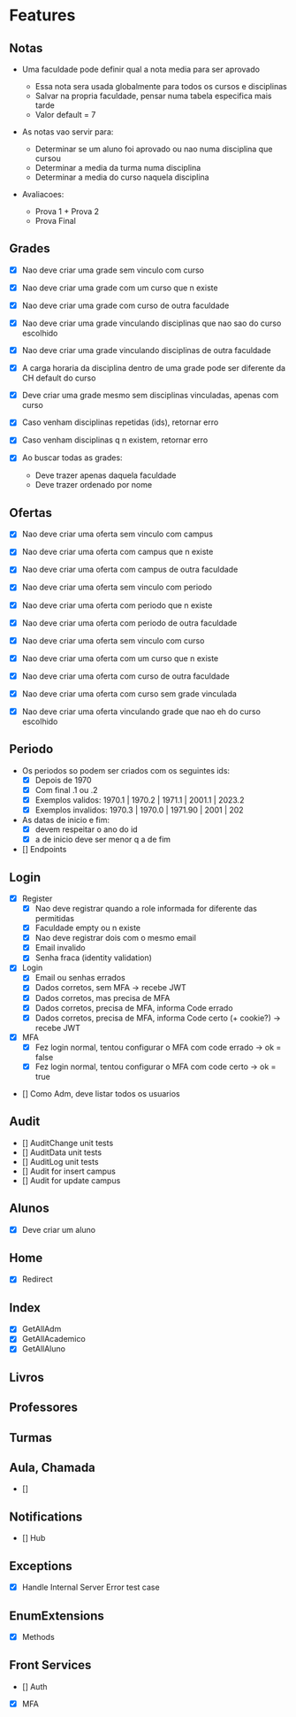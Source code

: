 # Features

## Notas

- Uma faculdade pode definir qual a nota media para ser aprovado
    - Essa nota sera usada globalmente para todos os cursos e disciplinas
    - Salvar na propria faculdade, pensar numa tabela especifica mais tarde
    - Valor default = 7

- As notas vao servir para:
    - Determinar se um aluno foi aprovado ou nao numa disciplina que cursou
    - Determinar a media da turma numa disciplina
    - Determinar a media do curso naquela disciplina

- Avaliacoes:
    - Prova 1 + Prova 2
    - Prova Final

## Grades

- [X] Nao deve criar uma grade sem vinculo com curso
- [X] Nao deve criar uma grade com um curso que n existe
- [X] Nao deve criar uma grade com curso de outra faculdade
- [X] Nao deve criar uma grade vinculando disciplinas que nao sao do curso escolhido
- [X] Nao deve criar uma grade vinculando disciplinas de outra faculdade
- [X] A carga horaria da disciplina dentro de uma grade pode ser diferente da CH default do curso

- [X] Deve criar uma grade mesmo sem disciplinas vinculadas, apenas com curso
- [X] Caso venham disciplinas repetidas (ids), retornar erro
- [X] Caso venham disciplinas q n existem, retornar erro

- [X] Ao buscar todas as grades:
    - Deve trazer apenas daquela faculdade
    - Deve trazer ordenado por nome

## Ofertas

- [X] Nao deve criar uma oferta sem vinculo com campus
- [X] Nao deve criar uma oferta com campus que n existe
- [X] Nao deve criar uma oferta com campus de outra faculdade

- [X] Nao deve criar uma oferta sem vinculo com periodo
- [X] Nao deve criar uma oferta com periodo que n existe
- [X] Nao deve criar uma oferta com periodo de outra faculdade

- [X] Nao deve criar uma oferta sem vinculo com curso
- [X] Nao deve criar uma oferta com um curso que n existe
- [X] Nao deve criar uma oferta com curso de outra faculdade
- [X] Nao deve criar uma oferta com curso sem grade vinculada
- [X] Nao deve criar uma oferta vinculando grade que nao eh do curso escolhido

## Periodo

- Os periodos so podem ser criados com os seguintes ids:
    - [X] Depois de 1970
    - [X] Com final .1 ou .2
    - [X] Exemplos validos: 1970.1 | 1970.2 | 1971.1 | 2001.1 | 2023.2
    - [X] Exemplos invalidos: 1970.3 | 1970.0 | 1971.90 | 2001 | 202

- As datas de inicio e fim:
    - [X] devem respeitar o ano do id
    - [X] a de inicio deve ser menor q a de fim

- [] Endpoints

## Login

- [X] Register
    - [X] Nao deve registrar quando a role informada for diferente das permitidas
    - [X] Faculdade empty ou n existe
    - [X] Nao deve registrar dois com o mesmo email
    - [X] Email invalido
    - [X] Senha fraca (identity validation)
- [X] Login
    - [X] Email ou senhas errados
    - [X] Dados corretos, sem MFA -> recebe JWT
    - [X] Dados corretos, mas precisa de MFA
    - [X] Dados corretos, precisa de MFA, informa Code errado
    - [X] Dados corretos, precisa de MFA, informa Code certo (+ cookie?) -> recebe JWT
- [X] MFA
    - [X] Fez login normal, tentou configurar o MFA com code errado -> ok = false
    - [X] Fez login normal, tentou configurar o MFA com code certo -> ok = true

- [] Como Adm, deve listar todos os usuarios

## Audit

- [] AuditChange unit tests
- [] AuditData unit tests
- [] AuditLog unit tests
- [] Audit for insert campus
- [] Audit for update campus

## Alunos

- [X] Deve criar um aluno

## Home

- [X] Redirect

## Index

- [X] GetAllAdm
- [X] GetAllAcademico
- [X] GetAllAluno

## Livros

## Professores

## Turmas

## Aula, Chamada

- [] 

## Notifications

- [] Hub

## Exceptions

- [X] Handle Internal Server Error test case

## EnumExtensions

- [X] Methods

## Front Services

- [] Auth
- [X] MFA
